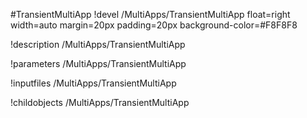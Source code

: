 <!-- MOOSE Object Documentation Stub: Remove this when content is added. -->
#TransientMultiApp
!devel /MultiApps/TransientMultiApp float=right width=auto margin=20px padding=20px background-color=#F8F8F8

!description /MultiApps/TransientMultiApp

!parameters /MultiApps/TransientMultiApp

!inputfiles /MultiApps/TransientMultiApp

!childobjects /MultiApps/TransientMultiApp
